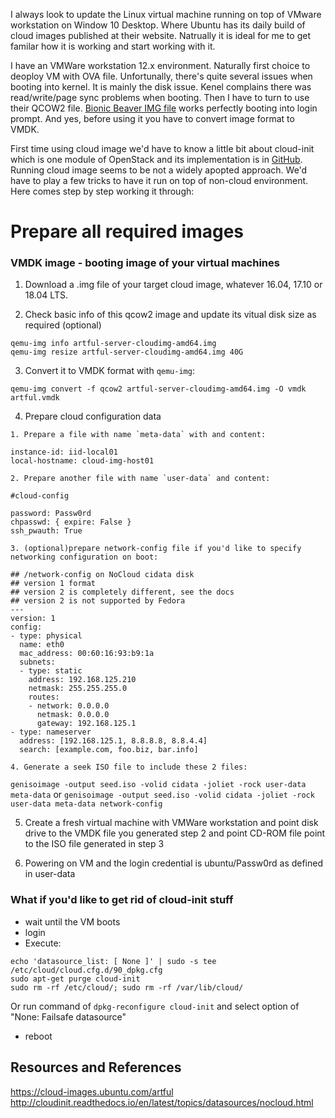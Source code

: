 I always look to update the Linux virtual machine running on top of VMware workstation on Window 10 Desktop. Where Ubuntu has its daily build of cloud images published at their website. Natrually it is ideal for me to get familar how it is working and start working with it.

I have an VMWare workstation 12.x environment. Naturally first choice to deoploy VM with OVA file. Unfortunally, there's quite several issues when booting into kernel. It is mainly the disk issue. Kenel complains there was read/write/page sync problems when booting. Then I have to turn to use their QCOW2 file. [Bionic Beaver IMG file](https://cloud-images.ubuntu.com/bionic/current/bionic-server-cloudimg-amd64.img) works perfectly booting into login prompt. And yes, before using it you have to convert image format to VMDK.

First time using cloud image we'd have to know a little bit about cloud-init which is one module of OpenStack and its implementation is in [GitHub](https://github.com/openstack/cloud-init). Running cloud image seems to be not a widely apopted approach. We'd have to play a few tricks to have it run on top of non-cloud environment. Here comes step by step working it through:

# Prepare all required images

### VMDK image - booting image of your virtual machines

  1. Download a .img file of your target cloud image, whatever 16.04, 17.10 or 18.04 LTS.
  
  2. Check basic info of this qcow2 image and update its vitual disk size as required (optional)
  
```
qemu-img info artful-server-cloudimg-amd64.img
qemu-img resize artful-server-cloudimg-amd64.img 40G
```
  
  3. Convert it to VMDK format with `qemu-img`:
  
  ```qemu-img convert -f qcow2 artful-server-cloudimg-amd64.img -O vmdk artful.vmdk```
  
  4. Prepare cloud configuration data
  
    1. Prepare a file with name `meta-data` with and content:
    
```
instance-id: iid-local01
local-hostname: cloud-img-host01
```
      
    2. Prepare another file with name `user-data` and content:
     
```
#cloud-config

password: Passw0rd
chpasswd: { expire: False }
ssh_pwauth: True
```
      
    3. (optional)prepare network-config file if you'd like to specify networking configuration on boot:
    
```
## /network-config on NoCloud cidata disk
## version 1 format
## version 2 is completely different, see the docs
## version 2 is not supported by Fedora
---
version: 1
config:
- type: physical
  name: eth0
  mac_address: 00:60:16:93:b9:1a
  subnets:
  - type: static
    address: 192.168.125.210
    netmask: 255.255.255.0
    routes:
    - network: 0.0.0.0
      netmask: 0.0.0.0
      gateway: 192.168.125.1
- type: nameserver
  address: [192.168.125.1, 8.8.8.8, 8.8.4.4]
  search: [example.com, foo.biz, bar.info]
```
      
    4. Generate a seek ISO file to include these 2 files:
    
```genisoimage -output seed.iso -volid cidata -joliet -rock user-data meta-data``` or
```genisoimage -output seed.iso -volid cidata -joliet -rock user-data meta-data network-config```
	 
  5. Create a fresh virtual machine with VMWare workstation and point disk drive to the VMDK file you generated step 2 and point CD-ROM file point to the ISO file generated in step 3
  
  6. Powering on VM and the login credential is ubuntu/Passw0rd as defined in user-data

### What if you'd like to get rid of cloud-init stuff

* wait until the VM boots
* login
* Execute:

```
echo 'datasource_list: [ None ]' | sudo -s tee /etc/cloud/cloud.cfg.d/90_dpkg.cfg
sudo apt-get purge cloud-init
sudo rm -rf /etc/cloud/; sudo rm -rf /var/lib/cloud/
```

Or run command of `dpkg-reconfigure cloud-init` and select option of "None: Failsafe datasource"

* reboot


## Resources and References
https://cloud-images.ubuntu.com/artful
http://cloudinit.readthedocs.io/en/latest/topics/datasources/nocloud.html
